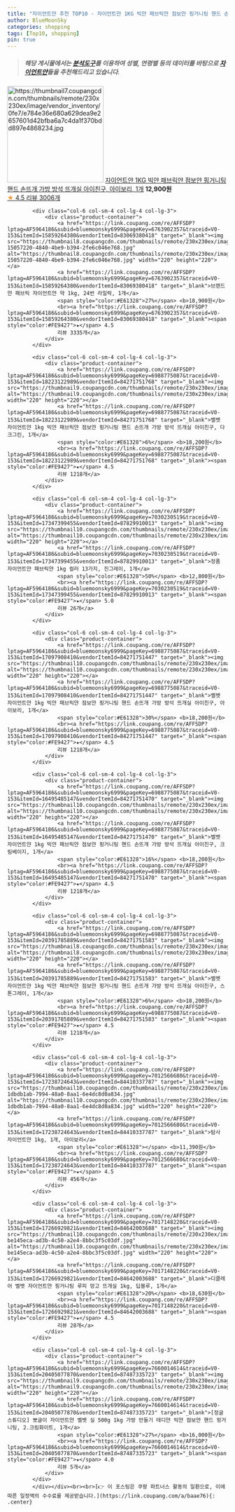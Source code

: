 ```yaml
---
title: "자이언트얀 추천 TOP10 - 자이언트얀 1KG 빅얀 패브릭얀 점보얀 핑거니팅 핸드 손뜨개 가방 방석 뜨개실 아이친구, 아이보리, 1개"
author: BlueMoonSky
categories: shopping
tags: [Top10, shopping]
pin: true
---
```


> ##### 해당 게시물에서는 [**분석도구**](https://itemscout.io/)를 이용하여 **성별**, **연령별** 등의 데이터를 바탕으로 [**자이언트얀**](https://link.coupang.com/a/baae76)들을 추천해드리고 있습니다.
<div class="container"><div class="row">
            <div class="col-6 col-sm-4 col-lg-4 col-lg-3">
                <div class="product-container">
                    <a href="https://link.coupang.com/re/AFFSDP?lptag=AF5964186&subid=bluemoonsky6999&pageKey=6882040175&traceid=V0-153&itemId=16495485149&vendorItemId=83683215789" target="_blank"><img src="https://thumbnail7.coupangcdn.com/thumbnails/remote/230x230ex/image/vendor_inventory/0fe7/e784e36e680a629dea9e2657601d42bfba6a7c4da1f370bdd897e4868234.jpg" alt="https://thumbnail7.coupangcdn.com/thumbnails/remote/230x230ex/image/vendor_inventory/0fe7/e784e36e680a629dea9e2657601d42bfba6a7c4da1f370bdd897e4868234.jpg" width="220" height="220"></a>
                    <a href="https://link.coupang.com/re/AFFSDP?lptag=AF5964186&subid=bluemoonsky6999&pageKey=6882040175&traceid=V0-153&itemId=16495485149&vendorItemId=83683215789" target="_blank">자이언트얀 1KG 빅얀 패브릭얀 점보얀 핑거니팅 핸드 손뜨개 가방 방석 뜨개실 아이친구, 아이보리, 1개</a>
                    <span style="color:#E61328"></span> <b>12,900원</b>
                    <br><a href="https://link.coupang.com/re/AFFSDP?lptag=AF5964186&subid=bluemoonsky6999&pageKey=6882040175&traceid=V0-153&itemId=16495485149&vendorItemId=83683215789" target="_blank"><span style="color:#FE9427">★</span> 4.5
                    리뷰 3006개</a>
                </div>
            </div>
            
            <div class="col-6 col-sm-4 col-lg-4 col-lg-3">
                <div class="product-container">
                    <a href="https://link.coupang.com/re/AFFSDP?lptag=AF5964186&subid=bluemoonsky6999&pageKey=6763902357&traceid=V0-153&itemId=15859264380&vendorItemId=83069380418" target="_blank"><img src="https://thumbnail8.coupangcdn.com/thumbnails/remote/230x230ex/image/retail/images/2104093005730636-15057220-4840-4be9-b394-2fe6c046e768.jpg" alt="https://thumbnail8.coupangcdn.com/thumbnails/remote/230x230ex/image/retail/images/2104093005730636-15057220-4840-4be9-b394-2fe6c046e768.jpg" width="220" height="220"></a>
                    <a href="https://link.coupang.com/re/AFFSDP?lptag=AF5964186&subid=bluemoonsky6999&pageKey=6763902357&traceid=V0-153&itemId=15859264380&vendorItemId=83069380418" target="_blank">브랜드얀 패브릭 자이언트얀 약 1kg, 24번 라일락, 1개</a>
                    <span style="color:#E61328">27%</span> <b>18,900원</b>
                    <br><a href="https://link.coupang.com/re/AFFSDP?lptag=AF5964186&subid=bluemoonsky6999&pageKey=6763902357&traceid=V0-153&itemId=15859264380&vendorItemId=83069380418" target="_blank"><span style="color:#FE9427">★</span> 4.5
                    리뷰 3335개</a>
                </div>
            </div>
            
            <div class="col-6 col-sm-4 col-lg-4 col-lg-3">
                <div class="product-container">
                    <a href="https://link.coupang.com/re/AFFSDP?lptag=AF5964186&subid=bluemoonsky6999&pageKey=6988775087&traceid=V0-153&itemId=18223122989&vendorItemId=84271751768" target="_blank"><img src="https://thumbnail9.coupangcdn.com/thumbnails/remote/230x230ex/image/vendor_inventory/e220/a8f4b80f8a1d22591589b4f6830441b0b95cdaa3370aa74663bc4f36f317.jpg" alt="https://thumbnail9.coupangcdn.com/thumbnails/remote/230x230ex/image/vendor_inventory/e220/a8f4b80f8a1d22591589b4f6830441b0b95cdaa3370aa74663bc4f36f317.jpg" width="220" height="220"></a>
                    <a href="https://link.coupang.com/re/AFFSDP?lptag=AF5964186&subid=bluemoonsky6999&pageKey=6988775087&traceid=V0-153&itemId=18223122989&vendorItemId=84271751768" target="_blank">벨벳 자이언트얀 1kg 빅얀 패브릭얀 점보얀 핑거니팅 핸드 손뜨개 가방 방석 뜨개실 아이친구, 다크그린, 1개</a>
                    <span style="color:#E61328">6%</span> <b>18,200원</b>
                    <br><a href="https://link.coupang.com/re/AFFSDP?lptag=AF5964186&subid=bluemoonsky6999&pageKey=6988775087&traceid=V0-153&itemId=18223122989&vendorItemId=84271751768" target="_blank"><span style="color:#FE9427">★</span> 4.5
                    리뷰 1218개</a>
                </div>
            </div>
            
            <div class="col-6 col-sm-4 col-lg-4 col-lg-3">
                <div class="product-container">
                    <a href="https://link.coupang.com/re/AFFSDP?lptag=AF5964186&subid=bluemoonsky6999&pageKey=7030230519&traceid=V0-153&itemId=17347399455&vendorItemId=87829910013" target="_blank"><img src="https://thumbnail10.coupangcdn.com/thumbnails/remote/230x230ex/image/vendor_inventory/7972/aa0b77ab1b3d61085d63015a347ce5b354116ff4d35d8effe41a75c94cd0.jpg" alt="https://thumbnail10.coupangcdn.com/thumbnails/remote/230x230ex/image/vendor_inventory/7972/aa0b77ab1b3d61085d63015a347ce5b354116ff4d35d8effe41a75c94cd0.jpg" width="220" height="220"></a>
                    <a href="https://link.coupang.com/re/AFFSDP?lptag=AF5964186&subid=bluemoonsky6999&pageKey=7030230519&traceid=V0-153&itemId=17347399455&vendorItemId=87829910013" target="_blank">정품 자이언트얀 패브릭얀 1kg 컬러 13가지, 진그레이, 1개</a>
                    <span style="color:#E61328">50%</span> <b>12,800원</b>
                    <br><a href="https://link.coupang.com/re/AFFSDP?lptag=AF5964186&subid=bluemoonsky6999&pageKey=7030230519&traceid=V0-153&itemId=17347399455&vendorItemId=87829910013" target="_blank"><span style="color:#FE9427">★</span> 5.0
                    리뷰 26개</a>
                </div>
            </div>
            
            <div class="col-6 col-sm-4 col-lg-4 col-lg-3">
                <div class="product-container">
                    <a href="https://link.coupang.com/re/AFFSDP?lptag=AF5964186&subid=bluemoonsky6999&pageKey=6988775087&traceid=V0-153&itemId=17097908410&vendorItemId=84271751447" target="_blank"><img src="https://thumbnail10.coupangcdn.com/thumbnails/remote/230x230ex/image/vendor_inventory/3f4e/ea11a84c2ecaa551655b79e444282ccb217c83d0fce1252a6bc030d30fb0.jpg" alt="https://thumbnail10.coupangcdn.com/thumbnails/remote/230x230ex/image/vendor_inventory/3f4e/ea11a84c2ecaa551655b79e444282ccb217c83d0fce1252a6bc030d30fb0.jpg" width="220" height="220"></a>
                    <a href="https://link.coupang.com/re/AFFSDP?lptag=AF5964186&subid=bluemoonsky6999&pageKey=6988775087&traceid=V0-153&itemId=17097908410&vendorItemId=84271751447" target="_blank">벨벳 자이언트얀 1kg 빅얀 패브릭얀 점보얀 핑거니팅 핸드 손뜨개 가방 방석 뜨개실 아이친구, 아이보리, 1개</a>
                    <span style="color:#E61328">30%</span> <b>18,200원</b>
                    <br><a href="https://link.coupang.com/re/AFFSDP?lptag=AF5964186&subid=bluemoonsky6999&pageKey=6988775087&traceid=V0-153&itemId=17097908410&vendorItemId=84271751447" target="_blank"><span style="color:#FE9427">★</span> 4.5
                    리뷰 1218개</a>
                </div>
            </div>
            
            <div class="col-6 col-sm-4 col-lg-4 col-lg-3">
                <div class="product-container">
                    <a href="https://link.coupang.com/re/AFFSDP?lptag=AF5964186&subid=bluemoonsky6999&pageKey=6988775087&traceid=V0-153&itemId=16495485147&vendorItemId=84271751470" target="_blank"><img src="https://thumbnail10.coupangcdn.com/thumbnails/remote/230x230ex/image/vendor_inventory/577a/28969262e53d66c157dc4d368833e4dcdaee7cdd3fcfa29c7c8c79068d31.jpg" alt="https://thumbnail10.coupangcdn.com/thumbnails/remote/230x230ex/image/vendor_inventory/577a/28969262e53d66c157dc4d368833e4dcdaee7cdd3fcfa29c7c8c79068d31.jpg" width="220" height="220"></a>
                    <a href="https://link.coupang.com/re/AFFSDP?lptag=AF5964186&subid=bluemoonsky6999&pageKey=6988775087&traceid=V0-153&itemId=16495485147&vendorItemId=84271751470" target="_blank">벨벳 자이언트얀 1kg 빅얀 패브릭얀 점보얀 핑거니팅 핸드 손뜨개 가방 방석 뜨개실 아이친구, 크림베이지, 1개</a>
                    <span style="color:#E61328">16%</span> <b>18,200원</b>
                    <br><a href="https://link.coupang.com/re/AFFSDP?lptag=AF5964186&subid=bluemoonsky6999&pageKey=6988775087&traceid=V0-153&itemId=16495485147&vendorItemId=84271751470" target="_blank"><span style="color:#FE9427">★</span> 4.5
                    리뷰 1218개</a>
                </div>
            </div>
            
            <div class="col-6 col-sm-4 col-lg-4 col-lg-3">
                <div class="product-container">
                    <a href="https://link.coupang.com/re/AFFSDP?lptag=AF5964186&subid=bluemoonsky6999&pageKey=6988775087&traceid=V0-153&itemId=20391785889&vendorItemId=84271751583" target="_blank"><img src="https://thumbnail8.coupangcdn.com/thumbnails/remote/230x230ex/image/vendor_inventory/23d9/a56d63f6d40a29fb4bf40db26a47f1d46d4091c11f41656ccf551624bc36.jpg" alt="https://thumbnail8.coupangcdn.com/thumbnails/remote/230x230ex/image/vendor_inventory/23d9/a56d63f6d40a29fb4bf40db26a47f1d46d4091c11f41656ccf551624bc36.jpg" width="220" height="220"></a>
                    <a href="https://link.coupang.com/re/AFFSDP?lptag=AF5964186&subid=bluemoonsky6999&pageKey=6988775087&traceid=V0-153&itemId=20391785889&vendorItemId=84271751583" target="_blank">벨벳 자이언트얀 1kg 빅얀 패브릭얀 점보얀 핑거니팅 핸드 손뜨개 가방 방석 뜨개실 아이친구, 스톤그레이, 1개</a>
                    <span style="color:#E61328">6%</span> <b>18,200원</b>
                    <br><a href="https://link.coupang.com/re/AFFSDP?lptag=AF5964186&subid=bluemoonsky6999&pageKey=6988775087&traceid=V0-153&itemId=20391785889&vendorItemId=84271751583" target="_blank"><span style="color:#FE9427">★</span> 4.5
                    리뷰 1218개</a>
                </div>
            </div>
            
            <div class="col-6 col-sm-4 col-lg-4 col-lg-3">
                <div class="product-container">
                    <a href="https://link.coupang.com/re/AFFSDP?lptag=AF5964186&subid=bluemoonsky6999&pageKey=7012566680&traceid=V0-153&itemId=17238724643&vendorItemId=84410337787" target="_blank"><img src="https://thumbnail10.coupangcdn.com/thumbnails/remote/230x230ex/image/retail/images/7816186422207186-1dbdb1ab-7994-48a0-8aa1-6e4dc8d0a834.jpg" alt="https://thumbnail10.coupangcdn.com/thumbnails/remote/230x230ex/image/retail/images/7816186422207186-1dbdb1ab-7994-48a0-8aa1-6e4dc8d0a834.jpg" width="220" height="220"></a>
                    <a href="https://link.coupang.com/re/AFFSDP?lptag=AF5964186&subid=bluemoonsky6999&pageKey=7012566680&traceid=V0-153&itemId=17238724643&vendorItemId=84410337787" target="_blank">탐사 자이언트얀 1kg, 1개, 아이보리</a>
                    <span style="color:#E61328"></span> <b>11,390원</b>
                    <br><a href="https://link.coupang.com/re/AFFSDP?lptag=AF5964186&subid=bluemoonsky6999&pageKey=7012566680&traceid=V0-153&itemId=17238724643&vendorItemId=84410337787" target="_blank"><span style="color:#FE9427">★</span> 4.5
                    리뷰 456개</a>
                </div>
            </div>
            
            <div class="col-6 col-sm-4 col-lg-4 col-lg-3">
                <div class="product-container">
                    <a href="https://link.coupang.com/re/AFFSDP?lptag=AF5964186&subid=bluemoonsky6999&pageKey=7017148220&traceid=V0-153&itemId=17266929821&vendorItemId=84642003688" target="_blank"><img src="https://thumbnail10.coupangcdn.com/thumbnails/remote/230x230ex/image/retail/images/8826308612467460-be145eca-ad3b-4c50-a2e4-8bbc3f5c03df.jpg" alt="https://thumbnail10.coupangcdn.com/thumbnails/remote/230x230ex/image/retail/images/8826308612467460-be145eca-ad3b-4c50-a2e4-8bbc3f5c03df.jpg" width="220" height="220"></a>
                    <a href="https://link.coupang.com/re/AFFSDP?lptag=AF5964186&subid=bluemoonsky6999&pageKey=7017148220&traceid=V0-153&itemId=17266929821&vendorItemId=84642003688" target="_blank">디클레어 벨벳 자이언트얀 핑거니팅 루피 망고 뜨개실 1kg, 딥블루, 1개</a>
                    <span style="color:#E61328">20%</span> <b>18,630원</b>
                    <br><a href="https://link.coupang.com/re/AFFSDP?lptag=AF5964186&subid=bluemoonsky6999&pageKey=7017148220&traceid=V0-153&itemId=17266929821&vendorItemId=84642003688" target="_blank"><span style="color:#FE9427">★</span> 4.5
                    리뷰 28개</a>
                </div>
            </div>
            
            <div class="col-6 col-sm-4 col-lg-4 col-lg-3">
                <div class="product-container">
                    <a href="https://link.coupang.com/re/AFFSDP?lptag=AF5964186&subid=bluemoonsky6999&pageKey=7660014614&traceid=V0-153&itemId=20405077870&vendorItemId=87487335723" target="_blank"><img src="https://thumbnail9.coupangcdn.com/thumbnails/remote/230x230ex/image/vendor_inventory/dd99/4652f47322d511b1e5f0e17974c1981ea89b19dfbdf2310a4b97c6ef01e9.jpg" alt="https://thumbnail9.coupangcdn.com/thumbnails/remote/230x230ex/image/vendor_inventory/dd99/4652f47322d511b1e5f0e17974c1981ea89b19dfbdf2310a4b97c6ef01e9.jpg" width="220" height="220"></a>
                    <a href="https://link.coupang.com/re/AFFSDP?lptag=AF5964186&subid=bluemoonsky6999&pageKey=7660014614&traceid=V0-153&itemId=20405077870&vendorItemId=87487335723" target="_blank">[정글스튜디오] 뽀글이 자이언트얀 벨벳 실 500g 1kg 가방 만들기 테디얀 빅얀 점보얀 핸드 핑거니팅, 2.크림화이트, 1개</a>
                    <span style="color:#E61328">27%</span> <b>16,000원</b>
                    <br><a href="https://link.coupang.com/re/AFFSDP?lptag=AF5964186&subid=bluemoonsky6999&pageKey=7660014614&traceid=V0-153&itemId=20405077870&vendorItemId=87487335723" target="_blank"><span style="color:#FE9427">★</span> 4.0
                    리뷰 5개</a>
                </div>
            </div>
            </div></div><br><br>[👉 이 포스팅은 쿠팡 파트너스 활동의 일환으로, 이에 따른 일정액의 수수료를 제공받습니다.](https://link.coupang.com/a/baae76){: .center}